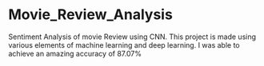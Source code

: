 # Movie_Review_Analysis
Sentiment Analysis of movie Review using CNN. This project is made using various elements of machine learning and deep learning. I was able to achieve an amazing accuracy of 87.07%

